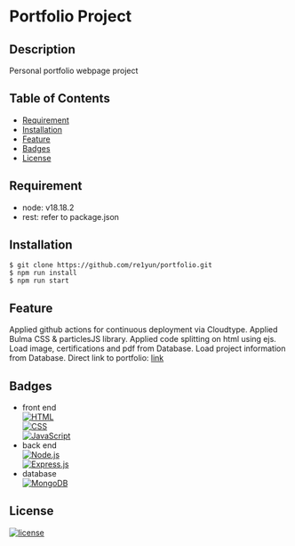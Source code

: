 # Portfolio Project

## Description

Personal portfolio webpage project

## Table of Contents

-   [Requirement](#requirement)
-   [Installation](#installation)
-   [Feature](#feature)
-   [Badges](#badges)
-   [License](#license)

## Requirement

-   node: v18.18.2
-   rest: refer to package.json

## Installation

```console
$ git clone https://github.com/re1yun/portfolio.git
$ npm run install
$ npm run start
```

## Feature

Applied github actions for continuous deployment via Cloudtype.
Applied Bulma CSS & particlesJS library.
Applied code splitting on html using ejs.
Load image, certifications and pdf from Database.
Load project information from Database.
Direct link to portfolio: [link](https://port-0-portfolio-6g2llft2yyfl.sel3.cloudtype.app)

## Badges

-   front end  
    [![HTML](https://img.shields.io/badge/-HTML-orange?style=flat-square&logo=html5&logoColor=white)](https://developer.mozilla.org/en-US/docs/Web/HTML)  
    [![CSS](https://img.shields.io/badge/-CSS-blue?style=flat-square&logo=css3&logoColor=white)](https://developer.mozilla.org/en-US/docs/Web/CSS)  
    [![JavaScript](https://img.shields.io/badge/-JavaScript-yellow?style=flat-square&logo=javascript&logoColor=white)](https://developer.mozilla.org/en-US/docs/Web/JavaScript)
-   back end  
    [![Node.js](https://img.shields.io/badge/-Node.js-green?style=flat-square&logo=node.js&logoColor=white)](https://nodejs.org/)  
    [![Express.js](https://img.shields.io/badge/-Express.js-lightgrey?style=flat-square&logo=express&logoColor=white)](https://expressjs.com/)
-   database  
    [![MongoDB](https://img.shields.io/badge/-MongoDB-green?style=flat-square&logo=mongodb&logoColor=white)](https://www.mongodb.com/)

## License

[![license](https://img.shields.io/github/license/DAVFoundation/captain-n3m0.svg?style=flat-square)](https://github.com/DAVFoundation/captain-n3m0/blob/master/LICENSE)
